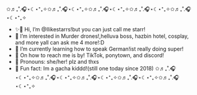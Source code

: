 ✩♬₊˚.🎧⋆☾⋆⁺₊✧✩♬₊˚.🎧⋆☾⋆⁺₊✧✩♬₊˚.🎧⋆☾⋆⁺₊✧✩♬₊˚.🎧⋆☾⋆⁺₊✧✩♬₊˚.🎧⋆☾⋆⁺₊✧
- ✨️👋 Hi, I’m @Ilikestarrs!but you can just call me starr!
- 💛 I’m interested in Murder drones!,helluva boss, hazbin hotel, cosplay, and more yall can ask me 4 more!:D
- 🎀 I’m currently learning how to speak German!ist really doing super! 
- 🦈 On how to reach me is by! TikTok, ponytown, and discord!
-  🍬 Pronouns: she/her! plz and thxs
- 🎃 Fun fact: Im a gacha kiddd!(still one today since 2018)
✩♬₊˚.🎧⋆☾⋆⁺₊✧✩♬₊˚.🎧⋆☾⋆⁺₊✧✩♬₊˚.🎧⋆☾⋆⁺₊✧✩♬₊˚.🎧⋆☾⋆⁺₊✧✩♬₊˚.🎧⋆☾⋆⁺₊✧
